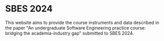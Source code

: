 # SBES 2024

This website aims to provide the course instruments and data described in the paper "An undergraduate Software Engineering practice course: bridging the academia-industry gap" submitted to SBES 2024.
